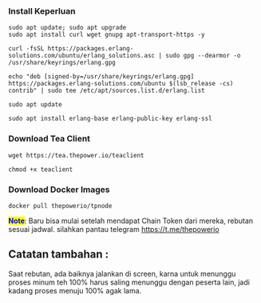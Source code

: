 ### Install Keperluan

```
sudo apt update; sudo apt upgrade
sudo apt install curl wget gnupg apt-transport-https -y
```

```
curl -fsSL https://packages.erlang-solutions.com/ubuntu/erlang_solutions.asc | sudo gpg --dearmor -o /usr/share/keyrings/erlang.gpg
```

```
echo "deb [signed-by=/usr/share/keyrings/erlang.gpg] https://packages.erlang-solutions.com/ubuntu $(lsb_release -cs) contrib" | sudo tee /etc/apt/sources.list.d/erlang.list
```

```
sudo apt update

sudo apt install erlang-base erlang-public-key erlang-ssl
```

### Download Tea Client

```
wget https://tea.thepower.io/teaclient

chmod +x teaclient
```

### Download Docker Images

```
docker pull thepowerio/tpnode
```


<mark style="color:blue;">**Note**</mark>: Baru bisa mulai setelah mendapat Chain Token dari mereka, rebutan sesuai jadwal. silahkan pantau telegram https://t.me/thepowerio

## Catatan tambahan :
Saat rebutan, ada baiknya jalankan di screen, karna untuk menunggu proses minum teh 100% harus saling menunggu dengan peserta lain, jadi kadang proses menuju 100% agak lama.

